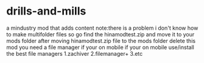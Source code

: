 # drills-and-mills
a mindustry mod that adds content
note:there is a problem i don't know how to make multifolder files so go find the hinamodtest.zip and move it to your mods folder after moving hinamodtest.zip file to the mods folder delete this mod 
you need a file manager if your on mobile if your on mobile use/install the best file managers 1.zachiver
2.filemanager+ 3.etc

